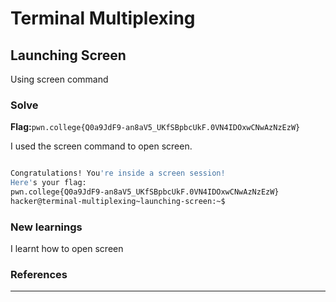# Terminal Multiplexing

## Launching Screen

Using screen command

### Solve
**Flag:**`pwn.college{Q0a9JdF9-an8aV5_UKfSBpbcUkF.0VN4IDOxwCNwAzNzEzW}`

I used the screen command to open screen.

```bash

Congratulations! You're inside a screen session!
Here's your flag:
pwn.college{Q0a9JdF9-an8aV5_UKfSBpbcUkF.0VN4IDOxwCNwAzNzEzW}
hacker@terminal-multiplexing~launching-screen:~$
```

### New learnings
I learnt how to open screen

### References
********************
